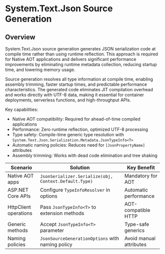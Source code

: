 # System.Text.Json Source Generation

## Overview

System.Text.Json source generation generates JSON serialization code at compile time rather than using runtime reflection. This approach is required for Native AOT applications and delivers significant performance improvements by eliminating runtime metadata collection, reducing startup time, and lowering memory usage.

Source generation resolves all type information at compile time, enabling assembly trimming, faster startup times, and predictable performance characteristics. The generated code eliminates JIT compilation overhead and works directly with UTF-8 data, making it essential for container deployments, serverless functions, and high-throughput APIs.

Key capabilities:

- Native AOT compatibility: Required for ahead-of-time compiled applications
- Performance: Zero runtime reflection, optimized UTF-8 processing
- Type safety: Compile-time generic type resolution with `System.Text.Json.Serialization.Metadata.JsonTypeInfo<T>`
- Automatic naming policies: Reduces need for `[JsonPropertyName]` attributes
- Assembly trimming: Works with dead code elimination and tree shaking

| Scenario | Solution | Key Benefit |
|----------|----------|-------------|
| Native AOT apps | `JsonSerializer.Serialize(obj, Context.Default.Type)` | Mandatory for AOT |
| ASP.NET Core APIs | Configure `TypeInfoResolver` in options | Automatic performance |
| HttpClient operations | Pass `JsonTypeInfo<T>` to extension methods | AOT-compatible HTTP |
| Generic methods | Accept `JsonTypeInfo<T>` parameter | Type-safe generics |
| Naming policies | `JsonSourceGenerationOptions` with naming policy | Avoid manual attributes |
